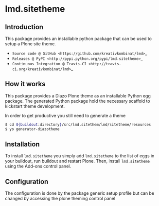 # lmd.sitetheme

## Introduction

This package provides an installable python package that can be used to setup
a Plone site theme.

* `Source code @ GitHub <https://github.com/kreativkombinat/lmd>`_
* `Releases @ PyPI <http://pypi.python.org/pypi/lmd.sitetheme>`_
* `Continuous Integration @ Travis-CI <http://travis-ci.org/kreativkombinat/lmd>`_

## How it works

This package provides a Diazo Plone theme as an installable Python egg package.
The generated Python package hold the necessary scaffold to kickstart theme
development.

In order to get productive you still need to generate a theme

```bash
$ cd ${buildout:directory}/src/lmd.sitethem/lmd/sitetheme/resources
$ yo generator-diazotheme

```


## Installation

To install `lmd.sitetheme` you simply add ``lmd.sitetheme``
to the list of eggs in your buildout, run buildout and restart Plone.
Then, install `lmd.sitetheme` using the Add-ons control panel.


## Configuration

The configuration is done by the package generic setup profile but can be changed by accessing the plone theming control panel
